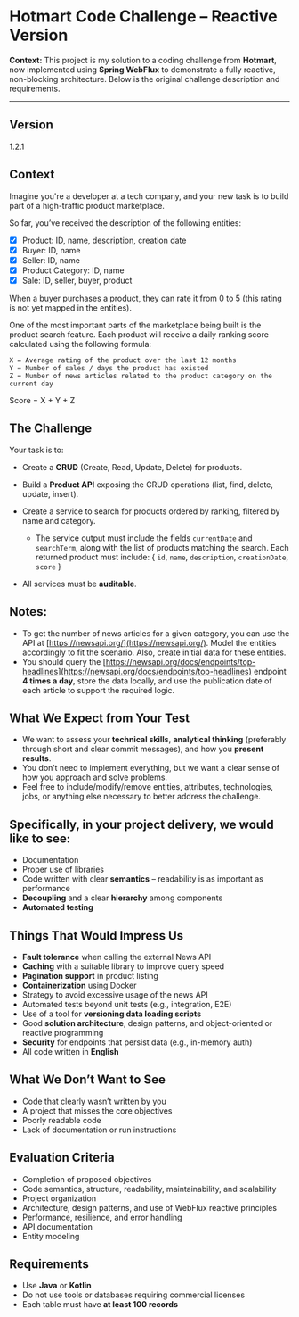 # Hotmart Code Challenge – Reactive Version

**Context:**
This project is my solution to a coding challenge from **Hotmart**, now implemented using **Spring WebFlux** to demonstrate a fully reactive, non-blocking architecture. Below is the original challenge description and requirements.

---

## Version

1.2.1

## Context

Imagine you're a developer at a tech company, and your new task is to build part of a high-traffic product marketplace.

So far, you’ve received the description of the following entities:

* [x] Product: ID, name, description, creation date
* [x] Buyer: ID, name
* [x] Seller: ID, name
* [x] Product Category: ID, name
* [x] Sale: ID, seller, buyer, product

When a buyer purchases a product, they can rate it from 0 to 5 (this rating is not yet mapped in the entities).

One of the most important parts of the marketplace being built is the product search feature. Each product will receive a daily ranking score calculated using the following formula:

```
X = Average rating of the product over the last 12 months  
Y = Number of sales / days the product has existed  
Z = Number of news articles related to the product category on the current day
```

Score = X + Y + Z

## The Challenge

Your task is to:

* Create a **CRUD** (Create, Read, Update, Delete) for products.
* Build a **Product API** exposing the CRUD operations (list, find, delete, update, insert).
* Create a service to search for products ordered by ranking, filtered by name and category.

  * The service output must include the fields `currentDate` and `searchTerm`, along with the list of products matching the search. Each returned product must include: { `id`, `name`, `description`, `creationDate`, `score` }
* All services must be **auditable**.

## Notes:

* To get the number of news articles for a given category, you can use the API at [https://newsapi.org/](https://newsapi.org/). Model the entities accordingly to fit the scenario. Also, create initial data for these entities.
* You should query the [https://newsapi.org/docs/endpoints/top-headlines](https://newsapi.org/docs/endpoints/top-headlines) endpoint **4 times a day**, store the data locally, and use the publication date of each article to support the required logic.

## What We Expect from Your Test

* We want to assess your **technical skills**, **analytical thinking** (preferably through short and clear commit messages), and how you **present results**.
* You don’t need to implement everything, but we want a clear sense of how you approach and solve problems.
* Feel free to include/modify/remove entities, attributes, technologies, jobs, or anything else necessary to better address the challenge.

## Specifically, in your project delivery, we would like to see:

* Documentation
* Proper use of libraries
* Code written with clear **semantics** – readability is as important as performance
* **Decoupling** and a clear **hierarchy** among components
* **Automated testing**

## Things That Would Impress Us

* **Fault tolerance** when calling the external News API
* **Caching** with a suitable library to improve query speed
* **Pagination support** in product listing
* **Containerization** using Docker
* Strategy to avoid excessive usage of the news API
* Automated tests beyond unit tests (e.g., integration, E2E)
* Use of a tool for **versioning data loading scripts**
* Good **solution architecture**, design patterns, and object-oriented or reactive programming
* **Security** for endpoints that persist data (e.g., in-memory auth)
* All code written in **English**

## What We Don’t Want to See

* Code that clearly wasn’t written by you
* A project that misses the core objectives
* Poorly readable code
* Lack of documentation or run instructions

## Evaluation Criteria

* Completion of proposed objectives
* Code semantics, structure, readability, maintainability, and scalability
* Project organization
* Architecture, design patterns, and use of WebFlux reactive principles
* Performance, resilience, and error handling
* API documentation
* Entity modeling

## Requirements

* Use **Java** or **Kotlin**
* Do not use tools or databases requiring commercial licenses
* Each table must have **at least 100 records**
